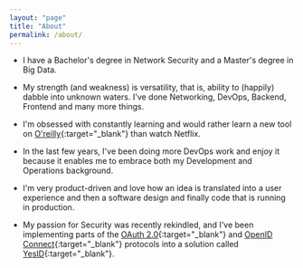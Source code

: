 ```yaml
---
layout: "page"
title: "About"
permalink: /about/
---
```


* I have a Bachelor's degree in Network Security and a Master's degree in Big Data.

* My strength (and weakness) is versatility, that is, ability to (happily) dabble into unknown waters. I've done
  Networking, DevOps, Backend, Frontend and many more things.

* I'm obsessed with constantly learning and would rather learn a new tool
  on [O'reilly](https://www.oreilly.com/){:target="_blank"} than watch Netflix.

* In the last few years, I've been doing more DevOps work and enjoy it because it enables me to embrace both my
  Development and Operations background.

* I'm very product-driven and love how an idea is translated into a user experience and then a software design and
  finally code that is running in production.

* My passion for Security was recently rekindled, and I've been implementing parts of
  the [OAuth 2.0](https://datatracker.ietf.org/doc/html/rfc6749){:target="_blank"}
  and [OpenID Connect](https://openid.net/specs/openid-connect-core-1_0.html){:target="_blank"}
  protocols into a solution called [YesID](https://yesidentity.com/){:target="_blank"}.

